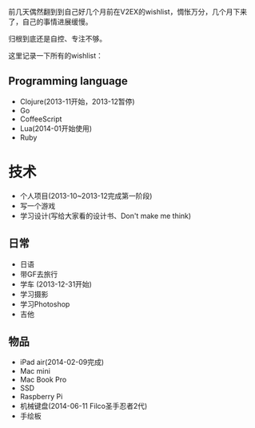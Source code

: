 前几天偶然翻到到自己好几个月前在V2EX的wishlist，惆怅万分，几个月下来了，自己的事情进展缓慢。

归根到底还是自控、专注不够。

这里记录一下所有的wishlist：

## Programming language

+ Clojure(2013-11开始，2013-12暂停)
+ Go
+ CoffeeScript
+ Lua(2014-01开始使用)
+ Ruby

# 技术

+ 个人项目(2013-10~2013-12完成第一阶段)
+ 写一个游戏
+ 学习设计(写给大家看的设计书、Don't make me think)

## 日常

+ 日语
+ 带GF去旅行
+ 学车 (2013-12-31开始)
+ 学习摄影
+ 学习Photoshop
+ 吉他

## 物品

+ iPad air(2014-02-09完成)
+ Mac mini
+ Mac Book Pro
+ SSD
+ Raspberry Pi
+ 机械键盘(2014-06-11 Filco圣手忍者2代)
+ 手绘板
